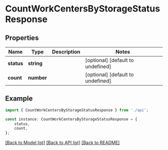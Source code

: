 # CountWorkCentersByStorageStatusResponse


## Properties

Name | Type | Description | Notes
------------ | ------------- | ------------- | -------------
**status** | **string** |  | [optional] [default to undefined]
**count** | **number** |  | [optional] [default to undefined]

## Example

```typescript
import { CountWorkCentersByStorageStatusResponse } from './api';

const instance: CountWorkCentersByStorageStatusResponse = {
    status,
    count,
};
```

[[Back to Model list]](../README.md#documentation-for-models) [[Back to API list]](../README.md#documentation-for-api-endpoints) [[Back to README]](../README.md)
